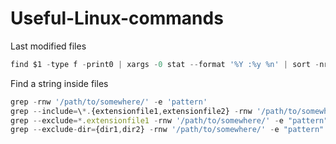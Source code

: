 # Useful-Linux-commands

Last modified files
```javascript
find $1 -type f -print0 | xargs -0 stat --format '%Y :%y %n' | sort -nr | cut -d: -f2- | head
```
Find a string inside files
```javascript
grep -rnw '/path/to/somewhere/' -e 'pattern'
grep --include=\*.{extensionfile1,extensionfile2} -rnw '/path/to/somewhere/' -e "pattern"
grep --exclude=*.extensionfile1 -rnw '/path/to/somewhere/' -e "pattern"
grep --exclude-dir={dir1,dir2} -rnw '/path/to/somewhere/' -e "pattern"
```
